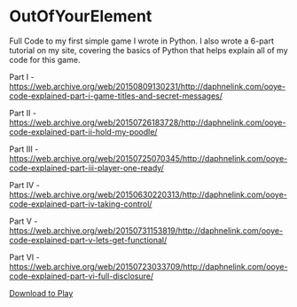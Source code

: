 # OutOfYourElement
Full Code to my first simple game I wrote in Python.
I also wrote a 6-part tutorial on my site, covering the basics of Python that helps explain all of my code for this game.

Part I - https://web.archive.org/web/20150809130231/http://daphnelink.com/ooye-code-explained-part-i-game-titles-and-secret-messages/

Part II - https://web.archive.org/web/20150726183728/http://daphnelink.com/ooye-code-explained-part-ii-hold-my-poodle/

Part III - https://web.archive.org/web/20150725070345/http://daphnelink.com/ooye-code-explained-part-iii-player-one-ready/

Part IV - https://web.archive.org/web/20150630220313/http://daphnelink.com/ooye-code-explained-part-iv-taking-control/

Part V - https://web.archive.org/web/20150731153819/http://daphnelink.com/ooye-code-explained-part-v-lets-get-functional/

Part VI - https://web.archive.org/web/20150723033709/http://daphnelink.com/ooye-code-explained-part-vi-full-disclosure/

[Download to Play](https://daphnelink.itch.io/out-of-your-element)
